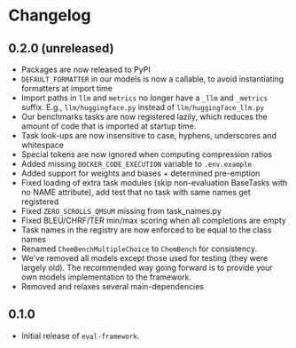 # Changelog
## 0.2.0 (unreleased)

- Packages are now released to PyPI
- `DEFAULT_FORMATTER` in our models is now a callable, to avoid instantiating formatters at import time
- Import paths in `llm` and `metrics` no longer have a `_llm` and `_metrics` suffix. E.g., `llm/huggingface.py` instead of `llm/huggingface_llm.py`
- Our benchmarks tasks are now registered lazily, which reduces the amount of code that is imported
  at startup time.
- Task look-ups are now insensitive to case, hyphens, underscores and whitespace
- Special tokens are now ignored when computing compression ratios
- Added missing `DOCKER_CODE_EXECUTION` variable to `.env.example`
- Added support for weights and biases + determined pre-emption
- Fixed loading of extra task modules (skip non-evaluation BaseTasks with no NAME attribute), add test that no task with same names get registered
- Fixed `ZERO_SCROLLS_QMSUM` missing from task_names.py
- Fixed BLEU/CHRF/TER min/max scoring when all completions are empty
- Task names in the registry are now enforced to be equal to the class names
- Renamed `ChemBenchMultipleChoice` to `ChemBench` for consistency.
- We've removed all models except those used for testing (they were largely old). The recommended way going forward is to provide
  your own models implementation to the framework.
- Removed and relaxes several main-dependencies

## 0.1.0

- Initial release of `eval-framework`.
